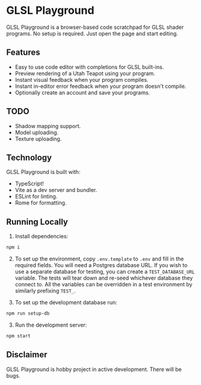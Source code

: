 # GLSL Playground

GLSL Playground is a browser-based code scratchpad for GLSL shader programs. No setup is required. Just open the page and start editing.

## Features

- Easy to use code editor with completions for GLSL built-ins.
- Preview rendering of a Utah Teapot using your program.
- Instant visual feedback when your program compiles.
- Instant in-editor error feedback when your program doesn't compile.
- Optionally create an account and save your programs.

## TODO

- Shadow mapping support.
- Model uploading.
- Texture uploading.

## Technology

GLSL Playground is built with:

- TypeScript!
- Vite as a dev server and bundler.
- ESLint for linting.
- Rome for formatting.

## Running Locally

 1) Install dependencies:

```sh
npm i
```

 2) To set up the environment, copy `.env.template` to `.env` and fill in the required fields. You will need a Postgres database URL. If you wish to use a separate database for testing, you can create a `TEST_DATABASE_URL` variable. The tests will tear down and re-seed whichever database they connect to. All the variables can be overridden in a test environment by similarly prefixing `TEST_`.

 3) To set up the development database run:

```sh
npm run setup-db
```

 3) Run the development server:

```sh
npm start
```

## Disclaimer

GLSL Playground is hobby project in active development. There will be bugs.
